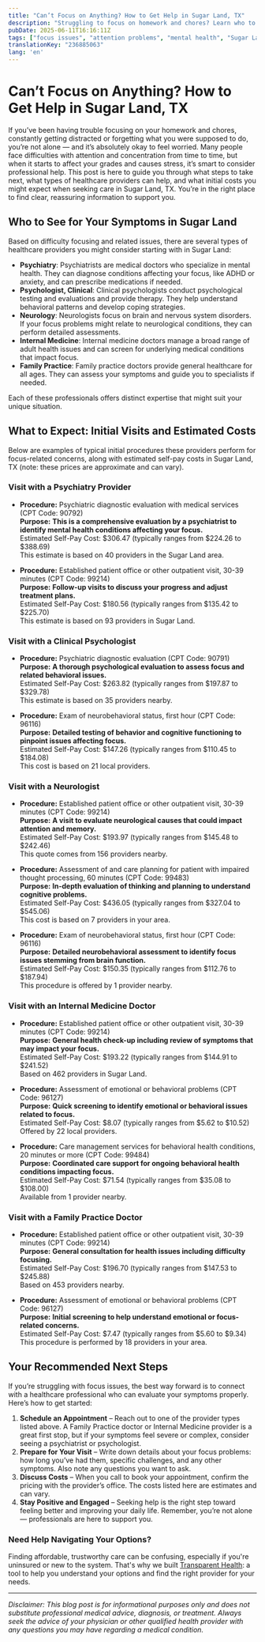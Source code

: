```yaml
---
title: "Can’t Focus on Anything? How to Get Help in Sugar Land, TX"
description: "Struggling to focus on homework and chores? Learn who to see and what costs to expect for care in Sugar Land, TX."
pubDate: 2025-06-11T16:16:11Z
tags: ["focus issues", "attention problems", "mental health", "Sugar Land TX", "healthcare guidance", "psychiatry", "psychology"]
translationKey: "236885063"
lang: 'en'
---
```


# Can’t Focus on Anything? How to Get Help in Sugar Land, TX

If you’ve been having trouble focusing on your homework and chores, constantly getting distracted or forgetting what you were supposed to do, you’re not alone — and it’s absolutely okay to feel worried. Many people face difficulties with attention and concentration from time to time, but when it starts to affect your grades and causes stress, it’s smart to consider professional help. This post is here to guide you through what steps to take next, what types of healthcare providers can help, and what initial costs you might expect when seeking care in Sugar Land, TX. You’re in the right place to find clear, reassuring information to support you.

## Who to See for Your Symptoms in Sugar Land

Based on difficulty focusing and related issues, there are several types of healthcare providers you might consider starting with in Sugar Land:

- **Psychiatry**: Psychiatrists are medical doctors who specialize in mental health. They can diagnose conditions affecting your focus, like ADHD or anxiety, and can prescribe medications if needed.
- **Psychologist, Clinical**: Clinical psychologists conduct psychological testing and evaluations and provide therapy. They help understand behavioral patterns and develop coping strategies.
- **Neurology**: Neurologists focus on brain and nervous system disorders. If your focus problems might relate to neurological conditions, they can perform detailed assessments.
- **Internal Medicine**: Internal medicine doctors manage a broad range of adult health issues and can screen for underlying medical conditions that impact focus.
- **Family Practice**: Family practice doctors provide general healthcare for all ages. They can assess your symptoms and guide you to specialists if needed.

Each of these professionals offers distinct expertise that might suit your unique situation.

## What to Expect: Initial Visits and Estimated Costs

Below are examples of typical initial procedures these providers perform for focus-related concerns, along with estimated self-pay costs in Sugar Land, TX (note: these prices are approximate and can vary).

### Visit with a Psychiatry Provider

- **Procedure:** Psychiatric diagnostic evaluation with medical services (CPT Code: 90792)  
  **Purpose:** **This is a comprehensive evaluation by a psychiatrist to identify mental health conditions affecting your focus.**  
  Estimated Self-Pay Cost: $306.47 (typically ranges from $224.26 to $388.69)  
  This estimate is based on 40 providers in the Sugar Land area.

- **Procedure:** Established patient office or other outpatient visit, 30-39 minutes (CPT Code: 99214)  
  **Purpose:** **Follow-up visits to discuss your progress and adjust treatment plans.**  
  Estimated Self-Pay Cost: $180.56 (typically ranges from $135.42 to $225.70)  
  This estimate is based on 93 providers in Sugar Land.

### Visit with a Clinical Psychologist

- **Procedure:** Psychiatric diagnostic evaluation (CPT Code: 90791)  
  **Purpose:** **A thorough psychological evaluation to assess focus and related behavioral issues.**  
  Estimated Self-Pay Cost: $263.82 (typically ranges from $197.87 to $329.78)  
  This estimate is based on 35 providers nearby.

- **Procedure:** Exam of neurobehavioral status, first hour (CPT Code: 96116)  
  **Purpose:** **Detailed testing of behavior and cognitive functioning to pinpoint issues affecting focus.**  
  Estimated Self-Pay Cost: $147.26 (typically ranges from $110.45 to $184.08)  
  This cost is based on 21 local providers.

### Visit with a Neurologist

- **Procedure:** Established patient office or other outpatient visit, 30-39 minutes (CPT Code: 99214)  
  **Purpose:** **A visit to evaluate neurological causes that could impact attention and memory.**  
  Estimated Self-Pay Cost: $193.97 (typically ranges from $145.48 to $242.46)  
  This quote comes from 156 providers nearby.

- **Procedure:** Assessment of and care planning for patient with impaired thought processing, 60 minutes (CPT Code: 99483)  
  **Purpose:** **In-depth evaluation of thinking and planning to understand cognitive problems.**  
  Estimated Self-Pay Cost: $436.05 (typically ranges from $327.04 to $545.06)  
  This cost is based on 7 providers in your area.

- **Procedure:** Exam of neurobehavioral status, first hour (CPT Code: 96116)  
  **Purpose:** **Detailed neurobehavioral assessment to identify focus issues stemming from brain function.**  
  Estimated Self-Pay Cost: $150.35 (typically ranges from $112.76 to $187.94)  
  This procedure is offered by 1 provider nearby.

### Visit with an Internal Medicine Doctor

- **Procedure:** Established patient office or other outpatient visit, 30-39 minutes (CPT Code: 99214)  
  **Purpose:** **General health check-up including review of symptoms that may impact your focus.**  
  Estimated Self-Pay Cost: $193.22 (typically ranges from $144.91 to $241.52)  
  Based on 462 providers in Sugar Land.

- **Procedure:** Assessment of emotional or behavioral problems (CPT Code: 96127)  
  **Purpose:** **Quick screening to identify emotional or behavioral issues related to focus.**  
  Estimated Self-Pay Cost: $8.07 (typically ranges from $5.62 to $10.52)  
  Offered by 22 local providers.

- **Procedure:** Care management services for behavioral health conditions, 20 minutes or more (CPT Code: 99484)  
  **Purpose:** **Coordinated care support for ongoing behavioral health conditions impacting focus.**  
  Estimated Self-Pay Cost: $71.54 (typically ranges from $35.08 to $108.00)  
  Available from 1 provider nearby.

### Visit with a Family Practice Doctor

- **Procedure:** Established patient office or other outpatient visit, 30-39 minutes (CPT Code: 99214)  
  **Purpose:** **General consultation for health issues including difficulty focusing.**  
  Estimated Self-Pay Cost: $196.70 (typically ranges from $147.53 to $245.88)  
  Based on 453 providers nearby.

- **Procedure:** Assessment of emotional or behavioral problems (CPT Code: 96127)  
  **Purpose:** **Initial screening to help understand emotional or focus-related concerns.**  
  Estimated Self-Pay Cost: $7.47 (typically ranges from $5.60 to $9.34)  
  This procedure is performed by 18 providers in your area.

## Your Recommended Next Steps

If you’re struggling with focus issues, the best way forward is to connect with a healthcare professional who can evaluate your symptoms properly. Here’s how to get started:

1. **Schedule an Appointment** – Reach out to one of the provider types listed above. A Family Practice doctor or Internal Medicine provider is a great first stop, but if your symptoms feel severe or complex, consider seeing a psychiatrist or psychologist.
2. **Prepare for Your Visit** – Write down details about your focus problems: how long you’ve had them, specific challenges, and any other symptoms. Also note any questions you want to ask.
3. **Discuss Costs** – When you call to book your appointment, confirm the pricing with the provider’s office. The costs listed here are estimates and can vary.
4. **Stay Positive and Engaged** – Seeking help is the right step toward feeling better and improving your daily life. Remember, you’re not alone — professionals are here to support you.

### Need Help Navigating Your Options?

Finding affordable, trustworthy care can be confusing, especially if you're uninsured or new to the system. That's why we built [Transparent Health](https://transparenthealth.ai): a tool to help you understand your options and find the right provider for your needs.

---

*Disclaimer: This blog post is for informational purposes only and does not substitute professional medical advice, diagnosis, or treatment. Always seek the advice of your physician or other qualified health provider with any questions you may have regarding a medical condition.*